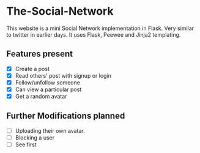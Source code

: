 # The-Social-Network
This website is a mini Social Network implementation in Flask. Very similar to twitter in earlier days.
It uses Flask, Peewee and Jinja2 templating.

## Features present 

- [x] Create a post
- [x] Read others' post with signup or login
- [x] Follow/unfollow someone
- [x] Can view a particular post
- [x] Get a random avatar

## Further Modifications planned
- [ ] Uploading their own avatar.
- [ ] Blocking a user
- [ ] See first
